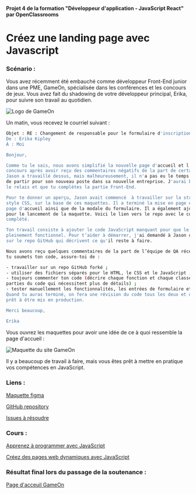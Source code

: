 #### Projet 4 de la formation "Développeur d'application - JavaScript React" par OpenClassrooms

# Créez une landing page avec Javascript

### Scénario :
Vous avez récemment été embauché comme développeur Front-End junior dans une PME, GameOn, spécialisée dans les conférences et les concours de jeux. Vous avez fait du shadowing de votre développeur principal, Erika, pour suivre son travail au quotidien.


![Logo de GameOn](https://user.oc-static.com/upload/2020/08/14/15974189526297_image1.png)

Un matin, vous recevez le courriel suivant : 
```bash
Objet : RE : Changement de responsable pour le formulaire d'inscription de Jason 
De : Erika Kipley
À : Moi

Bonjour,

Comme tu le sais, nous avons simplifié la nouvelle page d'accueil et l'inscription aux 
concours après avoir reçu des commentaires négatifs de la part de certains utilisateurs. 
Jason a travaillé dessus, mais malheureusement, il n'a pas eu le temps de terminer avant 
de partir pour son nouveau poste dans sa nouvelle entreprise. J'aurai besoin que tu prennes 
le relais et que tu complètes la partie Front-End. 

Pour te donner un aperçu, Jason avait commencé  à travailler sur la structure HTML et le 
style CSS, sur la base de ces maquettes. Il a terminé la mise en page et le contenu de la 
page d'accueil ainsi que de la modale du formulaire. Il a également ajouté le JavaScript 
pour le lancement de la maquette. Voici le lien vers le repo avec le code qu'il a déjà 
complété.

Ton travail consiste à ajouter le code JavaScript manquant pour que le formulaire soit 
pleinement fonctionnel. Pour t’aider à démarrer, j'ai demandé à Jason d'ajouter les issues 
sur le repo GitHub qui décrivent ce qu'il reste à faire. 

Nous avons reçu quelques commentaires de la part de l’équipe de QA récemment, donc lorsque 
tu soumets ton code, assure-toi de : 

- travailler sur un repo GitHub forké ;
- utiliser des fichiers séparés pour le HTML, le CSS et le JavaScript ;
- toujours commenter ton code (décrire chaque fonction et chaque classe, ainsi que les 
parties du code qui nécessitent plus de détails) ;
- tester manuellement les fonctionnalités, les entrées de formulaire et l'affichage responsive.
Quand tu auras terminé, on fera une révision du code tous les deux et on vérifiera qu’il est 
prêt à être mis en production. 

Merci beaucoup, 

Erika
```

Vous ouvrez les maquettes pour avoir une idée de ce à quoi ressemble la page d'accueil : 

![Maquette du site GameOn](https://user.oc-static.com/upload/2021/12/15/16395717662959_HomePage.png)

Il y a beaucoup de travail à faire, mais vous êtes prêt à mettre en pratique vos compétences en JavaScript. 

### Liens :
[Maquette figma](https://www.figma.com/file/B7NKBDvSI18uoMLJgpnh48/UI-Design-GameOn-FR?node-id=106%3A630)

[GitHub repository](https://github.com/OpenClassrooms-Student-Center/GameOn-website-FR/)

[Issues à résoudre](https://github.com/OpenClassrooms-Student-Center/GameOn-website-FR/issues)

### Cours :
[Apprenez à programmer avec JavaScript](https://openclassrooms.com/fr/courses/6175841-apprenez-a-programmer-avec-javascript)

[Créez des pages web dynamiques avec JavaScript](https://openclassrooms.com/fr/courses/7697016-creez-des-pages-web-dynamiques-avec-javascript)

### Résultat final lors du passage de la soutenance :
[Page d'acceuil GameOn](https://olafswan.github.io/OC_DAJR_P4-GameOn/starterOnly/index.html)
